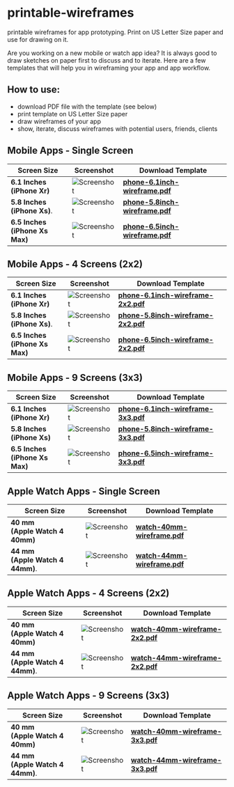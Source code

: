 # printable-wireframes
printable wireframes for app prototyping. Print on US Letter Size paper and use for drawing on it.


Are you working on a new mobile or watch app idea? It is always good to draw sketches on paper first to discuss and to iterate. Here are a few templates that will help you in wireframing your app and app workflow.

## How to use:

- download PDF file with the template (see below)
- print template on US Letter Size paper
- draw wireframes of your app</li>
- show, iterate, discuss wireframes with potential users, friends, clients

##  Mobile Apps - Single Screen

| Screen Size | Screenshot | Download Template |
| -- | -- | -- |
| **6.1 Inches <br> (iPhone Xr)**  |  ![Screenshot](screenshots/phone-6.1inch-wireframe-320px.jpg)  |  [**phone-6.1inch-wireframe.pdf**](phone-6.1inch-wireframe.pdf) |
| **5.8 Inches <br> (iPhone Xs)**.  | ![Screenshot](screenshots/phone-5.8inch-wireframe-320px.jpg) | [**phone-5.8inch-wireframe.pdf**](phone-5.8inch-wireframe.pdf) |
| **6.5 Inches <br> (iPhone Xs Max)** | ![Screenshot](screenshots/phone-6.5inch-wireframe-320px.jpg) | [**phone-6.5inch-wireframe.pdf**](phone-6.5inch-wireframe.pdf) |


##  Mobile Apps - 4 Screens (2x2)

| Screen Size | Screenshot | Download Template |
| -- | -- | -- |
| **6.1 Inches <br> (iPhone Xr)**  |  ![Screenshot](screenshots/phone-6.1inch-wireframe-2x2-320px.jpg)  |  [**phone-6.1inch-wireframe-2x2.pdf**](phone-6.1inch-wireframe-2x2.pdf) |
| **5.8 Inches <br> (iPhone Xs)**.  | ![Screenshot](screenshots/phone-5.8inch-wireframe-2x2-320px.jpg) | [**phone-5.8inch-wireframe-2x2.pdf**](phone-5.8inch-wireframe-2x2.pdf) |
| **6.5 Inches <br> (iPhone Xs Max)** | ![Screenshot](screenshots/phone-6.5inch-wireframe-2x2-320px.jpg) | [**phone-6.5inch-wireframe-2x2.pdf**](phone-6.5inch-wireframe-2x2.pdf) |

##  Mobile Apps - 9 Screens (3x3)

| Screen Size | Screenshot | Download Template |
| -- | -- | -- |
| **6.1 Inches <br> (iPhone Xr)**  |  ![Screenshot](screenshots/phone-6.1inch-wireframe-3x3-320px.jpg)  |  [**phone-6.1inch-wireframe-3x3.pdf**](phone-6.1inch-wireframe-3x3.pdf) |
| **5.8 Inches <br> (iPhone Xs)**  | ![Screenshot](screenshots/phone-5.8inch-wireframe-3x3-320px.jpg) | [**phone-5.8inch-wireframe-3x3.pdf**](phone-5.8inch-wireframe-3x3.pdf) |
| **6.5 Inches <br> (iPhone Xs Max)** | ![Screenshot](screenshots/phone-6.5inch-wireframe-3x3-320px.jpg) | [**phone-6.5inch-wireframe-3x3.pdf**](phone-6.5inch-wireframe-3x3.pdf) |


##  Apple Watch Apps - Single Screen

| Screen Size | Screenshot | Download Template |
| -- | -- | -- |
| **40 mm <br> (Apple Watch 4 40mm)**  |  ![Screenshot](screenshots/watch-40mm-wireframe-320px.jpg)  |  [**watch-40mm-wireframe.pdf**](watch-40mm-wireframe.pdf) |
| **44 mm <br> (Apple Watch 4 44mm)**.  | ![Screenshot](screenshots/watch-44mm-wireframe-320px.jpg) | [**watch-44mm-wireframe.pdf**](watch-44mm-wireframe.pdf) |

##  Apple Watch Apps - 4 Screens (2x2)

| Screen Size | Screenshot | Download Template |
| -- | -- | -- |
| **40 mm <br> (Apple Watch 4 40mm)**  |  ![Screenshot](screenshots/watch-40mm-wireframe-2x2-320px.jpg)  |  [**watch-40mm-wireframe-2x2.pdf**](watch-40mm-wireframe-2x2.pdf) |
| **44 mm <br> (Apple Watch 4 44mm)**.  | ![Screenshot](screenshots/watch-44mm-wireframe-2x2-320px.jpg) | [**watch-44mm-wireframe-2x2.pdf**](watch-44mm-wireframe-2x2.pdf) |

##  Apple Watch Apps - 9 Screens (3x3)

| Screen Size | Screenshot | Download Template |
| -- | -- | -- |
| **40 mm <br> (Apple Watch 4 40mm)**  |  ![Screenshot](screenshots/watch-40mm-wireframe-3x3-320px.jpg)  |  [**watch-40mm-wireframe-3x3.pdf**](watch-40mm-wireframe-3x3.pdf) |
| **44 mm <br> (Apple Watch 4 44mm)**.  | ![Screenshot](screenshots/watch-44mm-wireframe-3x3-320px.jpg) |[**watch-44mm-wireframe-3x3.pdf**](watch-44mm-wireframe-3x3.pdf) |



